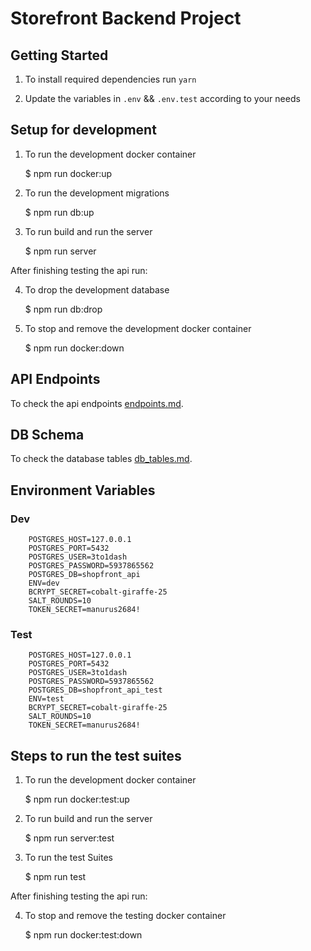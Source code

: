# Storefront Backend Project

## Getting Started

1. To install required dependencies run `yarn`

2. Update the variables in `.env` && `.env.test` according to your needs

## Setup for development
1. To run the development docker container

    $ npm run docker:up

2. To run the development migrations

    $ npm run db:up

3. To run build and run the server

    $ npm run server

After finishing testing the api run:

4. To drop the development database

    $ npm run db:drop

5. To stop and remove the development docker container

    $ npm run docker:down

## API Endpoints

To check the api endpoints [endpoints.md](./endpoints.md.md).

## DB Schema

To check the database tables [db_tables.md](./db_tables.md).

## Environment Variables
### Dev

```
    POSTGRES_HOST=127.0.0.1
    POSTGRES_PORT=5432
    POSTGRES_USER=3to1dash
    POSTGRES_PASSWORD=5937865562
    POSTGRES_DB=shopfront_api
    ENV=dev
    BCRYPT_SECRET=cobalt-giraffe-25
    SALT_ROUNDS=10
    TOKEN_SECRET=manurus2684!
```

### Test

```
    POSTGRES_HOST=127.0.0.1
    POSTGRES_PORT=5432
    POSTGRES_USER=3to1dash
    POSTGRES_PASSWORD=5937865562
    POSTGRES_DB=shopfront_api_test
    ENV=test
    BCRYPT_SECRET=cobalt-giraffe-25
    SALT_ROUNDS=10
    TOKEN_SECRET=manurus2684!
```

## Steps to run the test suites
1. To run the development docker container

    $ npm run docker:test:up

2. To run build and run the server

    $ npm run server:test

3. To run the test Suites

    $ npm run test

After finishing testing the api run:

4. To stop and remove the testing docker container

    $ npm run docker:test:down